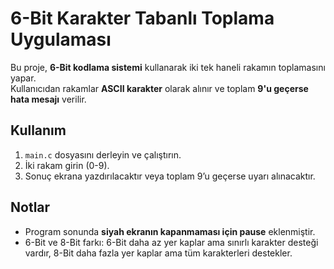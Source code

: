 # 6-Bit Karakter Tabanlı Toplama Uygulaması

Bu proje, **6-Bit kodlama sistemi** kullanarak iki tek haneli rakamın toplamasını yapar.  
Kullanıcıdan rakamlar **ASCII karakter** olarak alınır ve toplam **9'u geçerse hata mesajı** verilir.  

## Kullanım

1. `main.c` dosyasını derleyin ve çalıştırın.  
2. İki rakam girin (0-9).  
3. Sonuç ekrana yazdırılacaktır veya toplam 9’u geçerse uyarı alınacaktır.  

## Notlar

- Program sonunda **siyah ekranın kapanmaması için pause** eklenmiştir.  
- 6-Bit ve 8-Bit farkı: 6-Bit daha az yer kaplar ama sınırlı karakter desteği vardır, 8-Bit daha fazla yer kaplar ama tüm karakterleri destekler.
